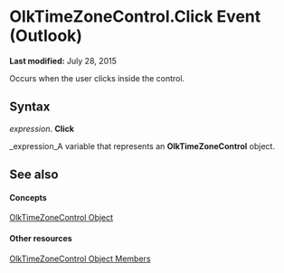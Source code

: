 
# OlkTimeZoneControl.Click Event (Outlook)

 **Last modified:** July 28, 2015

Occurs when the user clicks inside the control.

## Syntax

 _expression_. **Click**

 _expression_A variable that represents an  **OlkTimeZoneControl** object.


## See also


#### Concepts


 [OlkTimeZoneControl Object](2138c4fe-1677-f4f0-1a60-dfac20cc1778.md)
#### Other resources


 [OlkTimeZoneControl Object Members](350ded4c-0118-c278-dabe-c6139aeba1e9.md)
